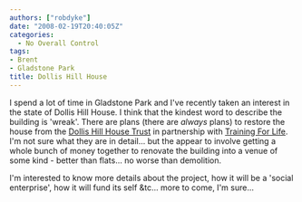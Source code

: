 ```yaml
---
authors: ["robdyke"]
date: "2008-02-19T20:40:05Z"
categories:
  - No Overall Control
tags:
- Brent
- Gladstone Park
title: Dollis Hill House
---
```

I spend a lot of time in Gladstone Park and I've recently taken an interest in the state of Dollis Hill House. I think that the kindest word to describe the building is 'wreak'. There are plans (there are _always_ plans) to restore the house from the [Dollis Hill House Trust](http://www.dollishillhouse.org.uk/news.php) in partnership with [Training For Life](http://home.siteforlife.org.uk/tflhome/home.cfm?ccs=482&#038;cs=884). I'm not sure what they are in detail... but the appear to involve getting a whole bunch of money together to renovate the building into a venue of some kind - better than flats... no worse than demolition.

I'm interested to know more details about the project, how it will be a 'social enterprise', how it will fund its self &#038;tc... more to come, I'm sure...
